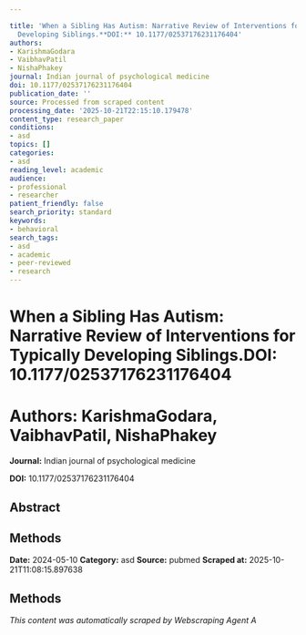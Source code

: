 ```yaml
---

title: 'When a Sibling Has Autism: Narrative Review of Interventions for Typically
  Developing Siblings.**DOI:** 10.1177/02537176231176404'
authors:
- KarishmaGodara
- VaibhavPatil
- NishaPhakey
journal: Indian journal of psychological medicine
doi: 10.1177/02537176231176404
publication_date: ''
source: Processed from scraped content
processing_date: '2025-10-21T22:15:10.179478'
content_type: research_paper
conditions:
- asd
topics: []
categories:
- asd
reading_level: academic
audience:
- professional
- researcher
patient_friendly: false
search_priority: standard
keywords:
- behavioral
search_tags:
- asd
- academic
- peer-reviewed
- research
---
```




# When a Sibling Has Autism: Narrative Review of Interventions for Typically Developing Siblings.**DOI:** 10.1177/02537176231176404

# **Authors:** KarishmaGodara, VaibhavPatil, NishaPhakey

**Journal:** Indian journal of psychological medicine

**DOI:** 10.1177/02537176231176404

## Abstract

## Methods

**Date:** 2024-05-10
**Category:** asd
**Source:** pubmed
**Scraped at:** 2025-10-21T11:08:15.897638
## Methods
*This content was automatically scraped by Webscraping Agent A*